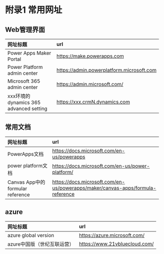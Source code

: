 # 附录1 常用网址

## Web管理界面
|网址标题|url|
|:---|:---|
Power Apps Maker Portal | https://make.powerapps.com 
Power Platform admin center | https://admin.powerplatform.microsoft.com
Microsoft 365 admin center | https://admin.microsoft.com/ 
xxx环境的 dynamics 365 advanced setting |https://xxx.crmN.dynamics.com


## 常用文档
|网址标题|url|
|:---|:---|
PowerApps文档 | https://docs.microsoft.com/en-us/powerapps
power platform文档| https://docs.microsoft.com/en-us/power-platform/
Canvas App中的formular reference | https://docs.microsoft.com/en-us/powerapps/maker/canvas-apps/formula-reference

## azure
|网址标题|url|
|:---|:---|
azure global version|https://azure.microsoft.com/
azure中国版（世纪互联运营）|https://www.21vbluecloud.com/
